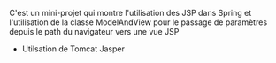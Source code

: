 C'est un mini-projet qui montre l'utilisation des JSP dans Spring et l'utilisation de la classe ModelAndView pour le passage de paramètres depuis le path du navigateur vers une vue JSP  
- Utilsation de Tomcat Jasper
